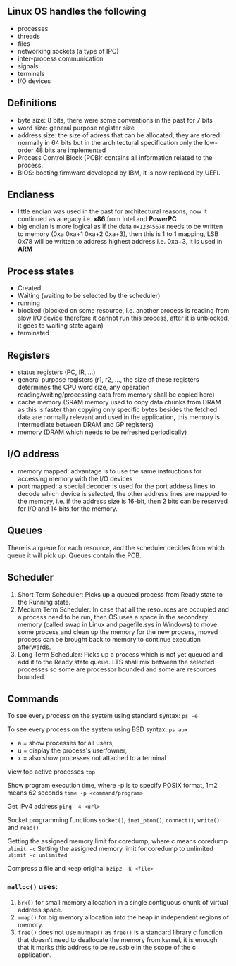 ## Linux OS handles the following
* processes
* threads
* files
* networking sockets (a type of IPC)
* inter-process communication
* signals
* terminals
* I/O devices

## Definitions
* byte size: 8 bits, there were some conventions in the past for 7 bits
* word size: general purpose register size
* address size: the size of adress that can be allocated, they are stored normally in 64 bits but in the architectural specification only the low-order 48 bits are implemented
* Process Control Block (PCB): contains all information related to the process.
* BIOS: booting firmware developed by IBM, it is now replaced by UEFI.

## Endianess
* little endian was used in the past for architectural reasons, now it continued as a legacy i.e. **x86** from Intel and **PowerPC**
* big endian is more logical as if the data `0x12345678` needs to be written to memory (0xa 0xa+1 0xa+2 0xa+3), then this is 1 to 1 mapping, LSB 0x78 will be written to address highest address i.e. 0xa+3, it is used in **ARM**

## Process states
* Created
* Waiting (waiting to be selected by the scheduler)
* running
* blocked (blocked on some resource, i.e. another process is reading from slow I/O device therefore it cannot run this process, after it is unblocked, it goes to waiting state again)
* terminated

## Registers
* status registers (PC, IR, ...)
* general purpose registers (r1, r2, ..., the size of these registers determines the CPU word size, any operation reading/writing/processing data from memory shall be copied here)
* cache memory (SRAM memory used to copy data chunks from DRAM as this is faster than copying only specific bytes besides the fetched data are normally relevant and used in the application, this memory is intermediate between DRAM and GP registers)
* memory (DRAM which needs to be refreshed periodically)

## I/O address
* memory mapped: advantage is to use the same instructions for accessing memory with the I/O devices
* port mapped: a special decoder is used for the port address lines to decode which device is selected, the other address lines are mapped to the memory, i.e. if the address size is 16-bit, then 2 bits can be reserved for I/O and 14 bits for the memory.

## Queues
There is a queue for each resource, and the scheduler decides from which queue it will pick up. Queues contain the PCB.

## Scheduler
1. Short Term Scheduler:
Picks up a queued process from Ready state to the Running state.
2. Medium Term Scheduler:
In case that all the resources are occupied and a process need to be run, then OS uses a space in the secondary memory (called swap in Linux and pagefile.sys in Windows) to move some process and clean up the memory for the new process, moved process can be brought back to memory to continue execution afterwards.
3. Long Term Scheduler:
Picks up  a process which is not yet queued and add it to the Ready state queue. LTS shall mix between the selected processes so some are processor bounded and some are resources bounded.

## Commands
To see every process on the system using standard syntax:
`ps -e`

To see every process on the system using BSD syntax:
`ps aux`

* a = show processes for all users,
* u = display the process's user/owner,
* x = also show processes not attached to a terminal

View top active processes
`top`

Show program execution time, where -p is to specify POSIX format, 1m2 means 62 seconds
`time -p <command/program>`

Get IPv4 address
`ping -4 <url>`

Socket programming functions
`socket()`, `inet_pton()`, `connect()`, `write()` and `read()`

Getting the assigned memory limit for coredump, where c means coredump
`ulimit -c`
Setting the assigned memory limit for coredump to unlimited
`ulimit -c unlimited`

Compress a file and keep original
`bzip2 -k <file>`

### `malloc()` uses:
1. `brk()` for small memory allocation in a single contiguous chunk of virtual address space.
2. `mmap()` for big memory allocation into the heap in independent regions of memory.
3. `free()` does not use `munmap()` as `free()` is a standard library c function that doesn't need to deallocate the memory from kernel, it is enough that it marks this address to be reusable in the scope of the c application.